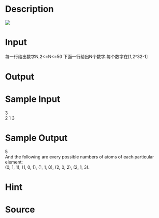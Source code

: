 
# Description

<div class="content"><img border="0" src="/source/bzoj/1442/img/aHR0cHM6Ly9seWRzeS5jb20vSnVkZ2VPbmxpbmUvaW1hZ2VzLzE0NDIuanBn.jpg"/>
</div>

# Input

<div class="content">每一行给出数字N,2&lt;=N&lt;=50
下面一行给出N个数字.每个数字在[1,2^32-1]</div>

# Output

<div class="content"></div>

# Sample Input

<div class="content"><span class="sampledata">3<br/>
2 1 3<br/>
</span></div>

# Sample Output

<div class="content"><span class="sampledata">5<br/>
And the following are every possible numbers of atoms of each particular element:<br/>
(0, 1, 1), (1, 0, 1), (1, 1, 0), (2, 0, 2), (2, 1, 3).</span></div>

# Hint

<div class="content"><p></p></div>

# Source

<div class="content"><p><a href="problemset.php?search="></a></p></div>

